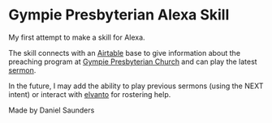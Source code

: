 # Gympie Presbyterian Alexa Skill

My first attempt to make a skill for Alexa.

The skill connects with an [Airtable](https://airtable.com) base to give information about the preaching program at [Gympie Presbyterian Church](https://gympiepresbyterian.org.au) and can play the latest [sermon](http://gympiepresbyterian.org.au/sermons/).

In the future, I may add the ability to play previous sermons (using the NEXT intent) or interact with [elvanto](https://elvanto.com) for rostering help.


Made by Daniel Saunders